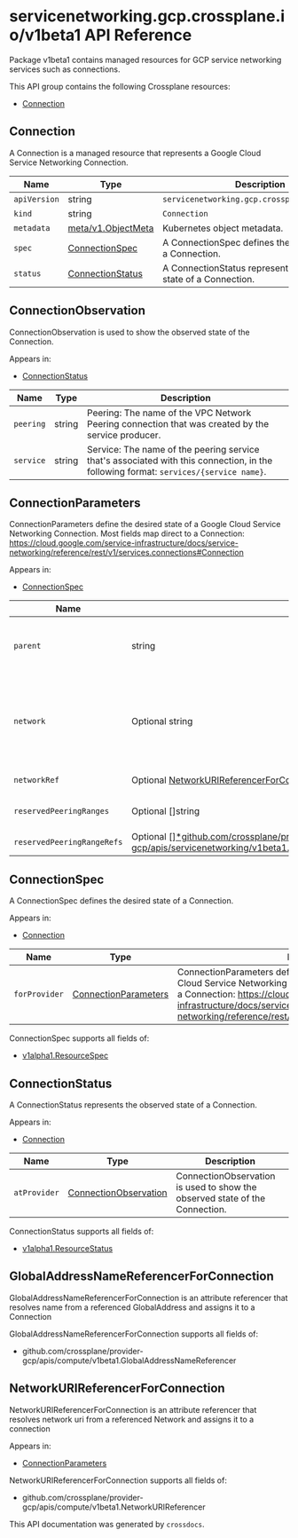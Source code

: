 # servicenetworking.gcp.crossplane.io/v1beta1 API Reference

Package v1beta1 contains managed resources for GCP service networking services such as connections.

This API group contains the following Crossplane resources:

* [Connection](#Connection)

## Connection

A Connection is a managed resource that represents a Google Cloud Service Networking Connection.


Name | Type | Description
-----|------|------------
`apiVersion` | string | `servicenetworking.gcp.crossplane.io/v1beta1`
`kind` | string | `Connection`
`metadata` | [meta/v1.ObjectMeta](https://kubernetes.io/docs/reference/generated/kubernetes-api/v1.15/#objectmeta-v1-meta) | Kubernetes object metadata.
`spec` | [ConnectionSpec](#ConnectionSpec) | A ConnectionSpec defines the desired state of a Connection.
`status` | [ConnectionStatus](#ConnectionStatus) | A ConnectionStatus represents the observed state of a Connection.



## ConnectionObservation

ConnectionObservation is used to show the observed state of the Connection.

Appears in:

* [ConnectionStatus](#ConnectionStatus)


Name | Type | Description
-----|------|------------
`peering` | string | Peering: The name of the VPC Network Peering connection that was created by the service producer.
`service` | string | Service: The name of the peering service that&#39;s associated with this connection, in the following format: `services/{service name}`.



## ConnectionParameters

ConnectionParameters define the desired state of a Google Cloud Service Networking Connection. Most fields map direct to a Connection: https://cloud.google.com/service-infrastructure/docs/service-networking/reference/rest/v1/services.connections#Connection

Appears in:

* [ConnectionSpec](#ConnectionSpec)


Name | Type | Description
-----|------|------------
`parent` | string | Parent: The service that is managing peering connectivity for a service producer&#39;s organization. For Google services that support this functionality, this value is services/servicenetworking.googleapis.com.
`network` | Optional string | Network: The name of service consumer&#39;s VPC network that&#39;s connected with service producer network, in the following format: `projects/{project}/global/networks/{network}`. `{project}` is a project number, such as in `12345` that includes the VPC service consumer&#39;s VPC network. `{network}` is the name of the service consumer&#39;s VPC network.
`networkRef` | Optional [NetworkURIReferencerForConnection](#NetworkURIReferencerForConnection) | NetworkRef references to a Network and retrieves its URI
`reservedPeeringRanges` | Optional []string | ReservedPeeringRanges: The name of one or more allocated IP address ranges for this service producer of type `PEERING`.
`reservedPeeringRangeRefs` | Optional [[]*github.com/crossplane/provider-gcp/apis/servicenetworking/v1beta1.GlobalAddressNameReferencerForConnection](#*github.com/crossplane/provider-gcp/apis/servicenetworking/v1beta1.GlobalAddressNameReferencerForConnection) | ReservedPeeringRangeRefs is a set of references to GlobalAddress objects



## ConnectionSpec

A ConnectionSpec defines the desired state of a Connection.

Appears in:

* [Connection](#Connection)


Name | Type | Description
-----|------|------------
`forProvider` | [ConnectionParameters](#ConnectionParameters) | ConnectionParameters define the desired state of a Google Cloud Service Networking Connection. Most fields map direct to a Connection: https://cloud.google.com/service-infrastructure/docs/service-networking/reference/rest/v1/services.connections#Connection


ConnectionSpec supports all fields of:

* [v1alpha1.ResourceSpec](../crossplane-runtime/core-crossplane-io-v1alpha1.md#resourcespec)


## ConnectionStatus

A ConnectionStatus represents the observed state of a Connection.

Appears in:

* [Connection](#Connection)


Name | Type | Description
-----|------|------------
`atProvider` | [ConnectionObservation](#ConnectionObservation) | ConnectionObservation is used to show the observed state of the Connection.


ConnectionStatus supports all fields of:

* [v1alpha1.ResourceStatus](../crossplane-runtime/core-crossplane-io-v1alpha1.md#resourcestatus)


## GlobalAddressNameReferencerForConnection

GlobalAddressNameReferencerForConnection is an attribute referencer that resolves name from a referenced GlobalAddress and assigns it to a Connection




GlobalAddressNameReferencerForConnection supports all fields of:

* github.com/crossplane/provider-gcp/apis/compute/v1beta1.GlobalAddressNameReferencer


## NetworkURIReferencerForConnection

NetworkURIReferencerForConnection is an attribute referencer that resolves network uri from a referenced Network and assigns it to a connection

Appears in:

* [ConnectionParameters](#ConnectionParameters)




NetworkURIReferencerForConnection supports all fields of:

* github.com/crossplane/provider-gcp/apis/compute/v1beta1.NetworkURIReferencer


This API documentation was generated by `crossdocs`.